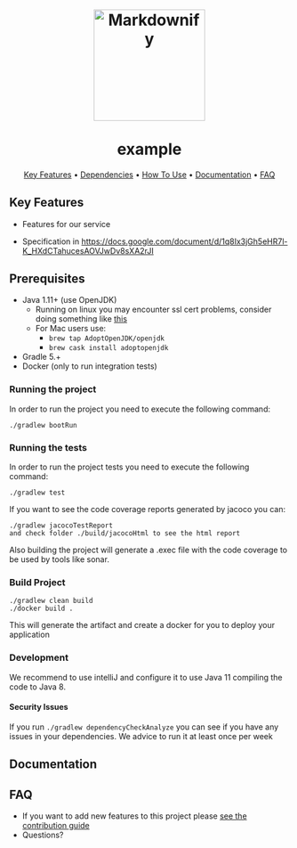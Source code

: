 <h1 align="center">
  <a href="https://github.com/pedidosya">
  	<img src="https://www.pedidosya.com/careers/images/pedidosya-logo.svg" alt="Markdownify" width="200">
  </a>
  <br>
  <br>
  example
  <br>
</h1>
<h4 align="center"></h4>
<p align="center">
  <a href="#key-features">Key Features</a> •
  <a href="#dependencies">Dependencies</a> •
  <a href="#how-to-use">How To Use</a> •
  <a href="#documentation">Documentation</a> •
  <a href="#faq">FAQ</a>
</p>

## Key Features

* Features for our service
- Specification in https://docs.google.com/document/d/1q8Ix3jGh5eHR7l-K_HXdCTahucesAOVJwDv8sXA2rJI
## Prerequisites

- Java 1.11+ (use OpenJDK)
  * Running on linux you may encounter ssl cert problems, consider doing something like [this](https://github.com/travis-ci/travis-ci/issues/9368#issuecomment-395354755)
  * For Mac users use:
    - `brew tap AdoptOpenJDK/openjdk`
    - `brew cask install adoptopenjdk`
- Gradle 5.+
- Docker (only to run integration tests)

### Running the project

In order to run the project you need to execute the following command:

```
./gradlew bootRun
```

### Running the tests

In order to run the project tests you need to execute the following command:

```
./gradlew test
```

If you want to see the code coverage reports generated by jacoco you can:
```
./gradlew jacocoTestReport
and check folder ./build/jacocoHtml to see the html report
```
Also building the project will generate a .exec file with the code coverage to be used by tools like sonar.

### Build Project

```
./gradlew clean build
./docker build .
```

This will generate the artifact and create a docker for you to deploy your application

### Development

We recommend to use intelliJ and configure it to use Java 11 compiling the code to Java 8.

#### Security Issues

If you run `./gradlew dependencyCheckAnalyze` you can see if you have any issues in your dependencies. We advice to run it at least once per week

## Documentation



## FAQ

* If you want to add new features to this project please [see the contribution guide](CONTRIBUTING.md)
* Questions?
